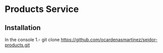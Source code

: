 # Products Service
## Installation
In the console
1.- git clone https://github.com/ocardenasmartinez/seidor-products.git